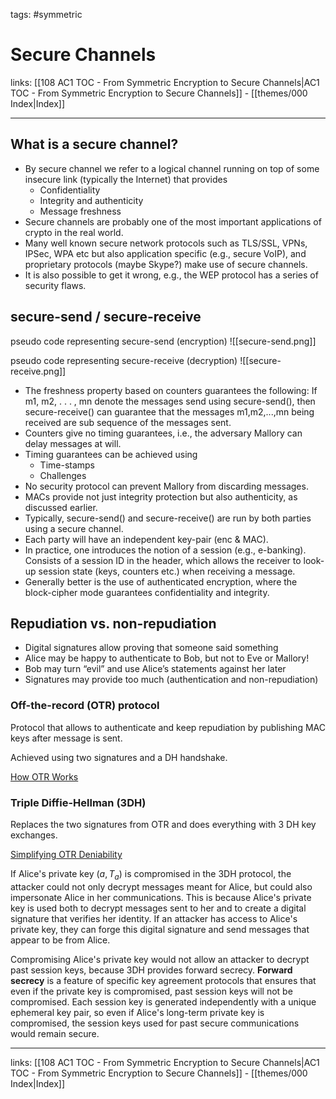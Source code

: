 tags: #symmetric 

# Secure Channels

links:  [[108 AC1 TOC - From Symmetric Encryption to Secure Channels|AC1 TOC - From Symmetric Encryption to Secure Channels]] - [[themes/000 Index|Index]]

---

## What is a secure channel?

- By secure channel we refer to a logical channel running on top of some insecure link (typically the Internet) that provides
	- Confidentiality  
	- Integrity and authenticity
	- Message freshness
- Secure channels are probably one of the most important applications of crypto in the real world.
- Many well known secure network protocols such as TLS/SSL, VPNs, IPSec, WPA etc but also application specific (e.g., secure VoIP), and proprietary protocols (maybe Skype?) make use of secure channels.
- It is also possible to get it wrong, e.g., the WEP protocol has a series of security flaws.


## secure-send / secure-receive

pseudo code representing secure-send (encryption)
![[secure-send.png]]

pseudo code representing secure-receive (decryption)
![[secure-receive.png]]

- The freshness property based on counters guarantees the following: If m1, m2, . . . , mn denote the messages send using secure-send(), then secure-receive() can guarantee that the messages m1,m2,...,mn being received are sub sequence of the messages sent.
- Counters give no timing guarantees, i.e., the adversary Mallory can delay messages at will.
- Timing guarantees can be achieved using
	- Time-stamps
	- Challenges
- No security protocol can prevent Mallory from discarding messages.
- MACs provide not just integrity protection but also authenticity, as discussed earlier.
- Typically, secure-send() and secure-receive() are run by both parties using a secure channel.
- Each party will have an independent key-pair (enc & MAC).
- In practice, one introduces the notion of a session (e.g., e-banking). Consists of a session ID in the header, which allows the receiver to look-up session state (keys, counters etc.) when receiving a message.
- Generally better is the use of authenticated encryption, where the block-cipher mode guarantees confidentiality and integrity.


## Repudiation vs. non-repudiation

- Digital signatures allow proving that someone said something
- Alice may be happy to authenticate to Bob, but not to Eve or Mallory!
- Bob may turn “evil” and use Alice’s statements against her later
- Signatures may provide too much (authentication and non-repudiation)

### Off-the-record (OTR) protocol

Protocol that allows to authenticate and keep repudiation by publishing MAC keys after message is sent.

Achieved using two signatures and a DH handshake.

[How OTR Works](https://robertheaton.com/otr3)

### Triple Diffie-Hellman (3DH)

Replaces the two signatures from OTR and does everything with 3 DH key exchanges.

[Simplifying OTR Deniability](https://signal.org/blog/simplifying-otr-deniability/)

If Alice's private key $(a, T_a)$ is compromised in the 3DH protocol, the attacker could not only decrypt messages meant for Alice, but could also impersonate Alice in her communications. This is because Alice's private key is used both to decrypt messages sent to her and to create a digital signature that verifies her identity. If an attacker has access to Alice's private key, they can forge this digital signature and send messages that appear to be from Alice.

Compromising Alice's private key would not allow an attacker to decrypt past session keys, because 3DH provides forward secrecy. **Forward secrecy** is a feature of specific key agreement protocols that ensures that even if the private key is compromised, past session keys will not be compromised. Each session key is generated independently with a unique ephemeral key pair, so even if Alice's long-term private key is compromised, the session keys used for past secure communications would remain secure.

---

links:  [[108 AC1 TOC - From Symmetric Encryption to Secure Channels|AC1 TOC - From Symmetric Encryption to Secure Channels]] - [[themes/000 Index|Index]]